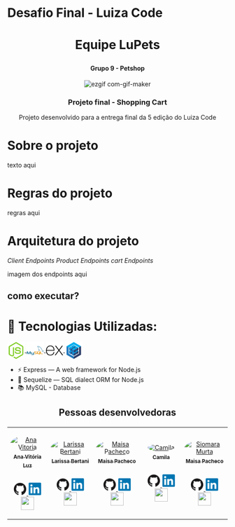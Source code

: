 # Desafio Final - Luiza Code 

# <p align="center"> Equipe LuPets</p>

#### <h4 align="center"> Grupo 9 - Petshop </h4>

<div align="center">
  
![ezgif com-gif-maker](https://user-images.githubusercontent.com/74475820/194670258-75e61522-a813-4063-a396-48d31784f29a.gif)
  
</div>
                                                                                                                
<p align="center">
    <h3 align="center"> Projeto final - Shopping Cart </h3>
    <p align="center">
       Projeto desenvolvido para a entrega final da 5 edição do Luiza Code
    <br />
   </p>
<p>

# Sobre o projeto

texto aqui
    
# Regras do projeto

regras aqui

# Arquitetura do projeto

_Client Endpoints_
_Product Endpoints_
_cart Endpoints_


imagem dos endpoints aqui 

## como executar?


# 🚀 Tecnologias Utilizadas: <br>
<a href="Node">
   <img align="center" alt="node" height="40" width="40" src="https://raw.githubusercontent.com/devicons/devicon/master/icons/nodejs/nodejs-plain.svg">
</a>
<a href="MySQL">
   <img align="center" alt="mysql" height="40" width="40" src="https://raw.githubusercontent.com/devicons/devicon/master/icons/mysql/mysql-original-wordmark.svg">
</a>
    <a href="express">
   <img align="center" alt="express" height="40" width="40" src="https://raw.githubusercontent.com/devicons/devicon/master/icons/express/express-original.svg">
</a>
    <a href="sequelize">
   <img align="center" alt="sequelize" height="40" width="40" src="https://raw.githubusercontent.com/devicons/devicon/master/icons/sequelize/sequelize-original.svg">
</a>

- ⚡ Express — A web framework for Node.js
- 💾 Sequelize — SQL dialect ORM for Node.js
- 📚 MySQL - Database

## <p align="center"> Pessoas desenvolvedoras </p>

<table align="center">
  <td align="center"><br>
        <a href="https://www.linkedin.com/in/ana-vitoria-luz-546201219/">
          <img src="imagem do avatar aqui dentro" width="105px;" alt="Ana Vitoria" style="max-width:100%;border-radius: 50%;">
            <br><sub><b>Ana Vitória Luz</b></sub><br>
         <p align="center">
         </a><br>
         <a href="https://github.com/anairotiv">
                    <img src="https://raw.githubusercontent.com/devicons/devicon/master/icons/github/github-original.svg" height="30" width="30">
            </a>
             <a href="https://www.linkedin.com/in/ana-vitoria-luz-546201219/" rel="nofollow">
                 <img src="https://raw.githubusercontent.com/devicons/devicon/master/icons/linkedin/linkedin-original.svg" height="30" width="30">
            </a>
             <a href="mailto:anavitoriasln@gmail.com">
                  <img src="https://user-images.githubusercontent.com/60053229/118977653-c8a76a00-b94c-11eb-8832-e815ed684ccf.png" height="30" width="30">
            </a>
       </p>
</td>
<td align="center"><br>
        <a href="imagem da larissa aqui">
            <img src="imagem aqui" width="105px;" alt="Larissa Bertani" style="max-width:100%;border-radius: 50%;">
            <br><sub><b>Larissa Bertani</b></sub><br>
        <p align="center">
            </a><br>
            <a href="https://github.com/larissabertani">
                   <img src="https://raw.githubusercontent.com/devicons/devicon/master/icons/github/github-original.svg" height="30" width="30">
            </a>
            <a href="https://br.linkedin.com/in/larissabertani" rel="nofollow">
                 <img src="https://raw.githubusercontent.com/devicons/devicon/master/icons/linkedin/linkedin-original.svg" height="30" width="30">
            </a>
            <a href="email da lari aqui">
                  <img src="https://user-images.githubusercontent.com/60053229/118977653-c8a76a00-b94c-11eb-8832-e815ed684ccf.png" height="30" width="30">
            </a>
       </p>
</td>
<td align="center"><br>
        <a href="imagem da Maisa aqui">
            <img src="imagem aqui" width="105px;" alt="Maisa Pacheco" style="max-width:100%;border-radius: 50%;">
            <br><sub><b>Maisa Pacheco</b></sub><br>
        <p align="center">
            </a><br>
            <a href="https://github.com/MaisaPacheco">
                   <img src="https://raw.githubusercontent.com/devicons/devicon/master/icons/github/github-original.svg" height="30" width="30">
            </a>
            <a href="https://www.linkedin.com/in/maisapacheco/" rel="nofollow">
                 <img src="https://raw.githubusercontent.com/devicons/devicon/master/icons/linkedin/linkedin-original.svg" height="30" width="30">
            </a>
            <a href="email da Maisa aqui">
                  <img src="https://user-images.githubusercontent.com/60053229/118977653-c8a76a00-b94c-11eb-8832-e815ed684ccf.png" height="30" width="30">
            </a>
       </p>
</td>
<td align="center"><br>
        <a href="imagem da Camila aqui">
            <img src="imagem aqui" width="105px;" alt="Camila" style="max-width:100%;border-radius: 50%;">
            <br><sub><b>Camila</b></sub><br>
        <p align="center">
            </a><br>
            <a href="link do github da Camila aqui">
                   <img src="https://raw.githubusercontent.com/devicons/devicon/master/icons/github/github-original.svg" height="30" width="30">
            </a>
            <a href="https://www.linkedin.com/in/camilatofoli/" rel="nofollow">
                 <img src="https://raw.githubusercontent.com/devicons/devicon/master/icons/linkedin/linkedin-original.svg" height="30" width="30">
            </a>
            <a href="email da camila aqui">
                  <img src="https://user-images.githubusercontent.com/60053229/118977653-c8a76a00-b94c-11eb-8832-e815ed684ccf.png" height="30" width="30">
            </a>
       </p>
</td>
<td align="center"><br>
        <a href="imagem da Siomara aqui">
            <img src="imagem aqui" width="105px;" alt="Siomara Murta" style="max-width:100%;border-radius: 50%;">
            <br><sub><b>Maisa Pacheco</b></sub><br>
        <p align="center">
            </a><br>
            <a href="https://github.com/siomaramurta">
                   <img src="https://raw.githubusercontent.com/devicons/devicon/master/icons/github/github-original.svg" height="30" width="30">
            </a>
            <a href="https://www.linkedin.com/in/siomara-murta-31466362/" rel="nofollow">
                 <img src="https://raw.githubusercontent.com/devicons/devicon/master/icons/linkedin/linkedin-original.svg" height="30" width="30">
            </a>
            <a href="email da Siomara aqui">
                  <img src="https://user-images.githubusercontent.com/60053229/118977653-c8a76a00-b94c-11eb-8832-e815ed684ccf.png" height="30" width="30">
            </a>
       </p>
</td>

</table>
